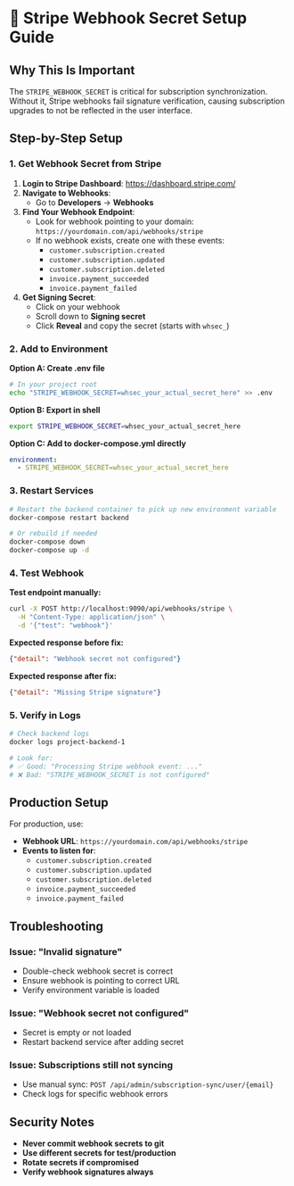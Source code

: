 # 🔧 Stripe Webhook Secret Setup Guide

## Why This Is Important
The `STRIPE_WEBHOOK_SECRET` is critical for subscription synchronization. Without it, Stripe webhooks fail signature verification, causing subscription upgrades to not be reflected in the user interface.

## Step-by-Step Setup

### 1. Get Webhook Secret from Stripe

1. **Login to Stripe Dashboard**: https://dashboard.stripe.com/
2. **Navigate to Webhooks**: 
   - Go to **Developers** → **Webhooks**
3. **Find Your Webhook Endpoint**:
   - Look for webhook pointing to your domain: `https://yourdomain.com/api/webhooks/stripe`
   - If no webhook exists, create one with these events:
     - `customer.subscription.created`
     - `customer.subscription.updated` 
     - `customer.subscription.deleted`
     - `invoice.payment_succeeded`
     - `invoice.payment_failed`
4. **Get Signing Secret**:
   - Click on your webhook
   - Scroll down to **Signing secret**
   - Click **Reveal** and copy the secret (starts with `whsec_`)

### 2. Add to Environment

**Option A: Create .env file**
```bash
# In your project root
echo "STRIPE_WEBHOOK_SECRET=whsec_your_actual_secret_here" >> .env
```

**Option B: Export in shell**
```bash
export STRIPE_WEBHOOK_SECRET=whsec_your_actual_secret_here
```

**Option C: Add to docker-compose.yml directly**
```yaml
environment:
  - STRIPE_WEBHOOK_SECRET=whsec_your_actual_secret_here
```

### 3. Restart Services

```bash
# Restart the backend container to pick up new environment variable
docker-compose restart backend

# Or rebuild if needed
docker-compose down
docker-compose up -d
```

### 4. Test Webhook

**Test endpoint manually:**
```bash
curl -X POST http://localhost:9090/api/webhooks/stripe \
  -H "Content-Type: application/json" \
  -d '{"test": "webhook"}'
```

**Expected response before fix:**
```json
{"detail": "Webhook secret not configured"}
```

**Expected response after fix:**
```json
{"detail": "Missing Stripe signature"}
```

### 5. Verify in Logs

```bash
# Check backend logs
docker logs project-backend-1

# Look for:
# ✅ Good: "Processing Stripe webhook event: ..."
# ❌ Bad: "STRIPE_WEBHOOK_SECRET is not configured"
```

## Production Setup

For production, use:
- **Webhook URL**: `https://yourdomain.com/api/webhooks/stripe`
- **Events to listen for**:
  - `customer.subscription.created`
  - `customer.subscription.updated`
  - `customer.subscription.deleted`
  - `invoice.payment_succeeded`
  - `invoice.payment_failed`

## Troubleshooting

### Issue: "Invalid signature"
- Double-check webhook secret is correct
- Ensure webhook is pointing to correct URL
- Verify environment variable is loaded

### Issue: "Webhook secret not configured"
- Secret is empty or not loaded
- Restart backend service after adding secret

### Issue: Subscriptions still not syncing
- Use manual sync: `POST /api/admin/subscription-sync/user/{email}`
- Check logs for specific webhook errors

## Security Notes

- **Never commit webhook secrets to git**
- **Use different secrets for test/production**
- **Rotate secrets if compromised**
- **Verify webhook signatures always**
